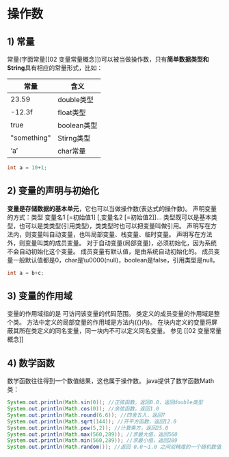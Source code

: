 # 操作数

## 1) 常量

常量(字面常量[[02 变量常量概念]])可以被当做操作数，只有**简单数据类型和String**具有相应的常量形式，比如：

| 常量 | 含义 |
| --- | --- |
| 23.59 | double类型 |
| -12.3f | float类型 |
| true | boolean类型 |
| "something" | Stirng类型 |
| ‘a’ | char常量 |
```java
int a = 10+1;
```

## 2) 变量的声明与初始化

**变量是存储数据的基本单元**，它也可以当做操作数(表达式的操作数)。
声明变量的方式：类型 变量名1 [=初始值1] [,变量名2 [=初始值2]]...
类型既可以是基本类型，也可以是类类型(引用类型)，类类型时也可以把变量叫做引用。
声明写在方法内，则变量叫自动变量，也叫局部变量、栈变量、临时变量。
声明写在方法外，则变量叫类的成员变量。
对于自动变量(局部变量)，必须初始化，因为系统不会自动初始化这个变量。
成员变量有默认值，是由系统自动初始化的。
成员变量一般默认值都是0，char是\u0000(null)，boolean是false，引用类型是null。
```java
int a = b+c;
```

## 3) 变量的作用域

变量的作用域指的是 可访问该变量的代码范围。
类定义的成员变量的作用域是整个类。
方法中定义的局部变量的作用域是方法内({}内)。
在块内定义的变量将屏蔽其所在类定义的同名变量，同一块内不可以定义同名变量。
参见 [[02 变量常量概念]]

## 4) 数学函数

数学函数往往得到一个数值结果，这也属于操作数。
java提供了数学函数Math类：
```java
System.out.println(Math.sin(0)); //正弦函数，返回0.0，返回double类型
System.out.println(Math.cos(0)); //余弦函数，返回1.0
System.out.println(Math.round(6.6)); //四舍五入，返回7
System.out.println(Math.sqrt(144)); //开平方函数，返回12.0
System.out.println(Math.pow(5,2)); //计算乘方，返回25.0
System.out.println(Math.max(560,289)); //求最大值，返回560
System.out.println(Math.min(560,289)); //求最小值，返回289
System.out.println(Math.random()); //返回 0.0～1.0 之间双精度的一个随机数值
```
